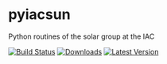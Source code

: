 # pyiacsun
Python routines of the solar group at the IAC

[![Build Status](https://travis-ci.org/aasensio/pyiacsun.svg?branch=master)](https://travis-ci.org/aasensio/pyiacsun)
[![Downloads](https://img.shields.io/pypi/dm/pyiacsun.svg)](https://pypi.python.org/pypi/pyiacsun/)
[![Latest Version](https://img.shields.io/pypi/v/pyiacsun.svg)](https://pypi.python.org/pypi/pyiacsun/)
